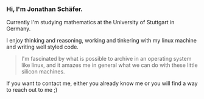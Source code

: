 ### Hi, I'm Jonathan Schäfer. 
Currently I'm studying mathematics at the University of Stuttgart in Germany. 

I enjoy thinking and reasoning, working and tinkering with my linux machine and writing well styled code.

> I'm fascinated by what is possible to archive in an operating system like linux, and it amazes me
>  in general what we can do with these little silicon machines.

If you want to contact me, either you already know me or you will find a way to reach out to me ;)


<!---
jonny-guitar1000/jonny-guitar1000 is a ✨ special ✨ repository because its `README.md` (this file) appears on your GitHub profile.
You can click the Preview link to take a look at your changes.
--->
